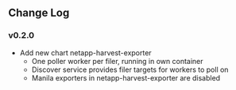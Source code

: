 ## Change Log

### v0.2.0
* Add new chart netapp-harvest-exporter
  - One poller worker per filer, running in own container
  - Discover service provides filer targets for workers to poll on
  - Manila exporters in netapp-harvest-exporter are disabled

